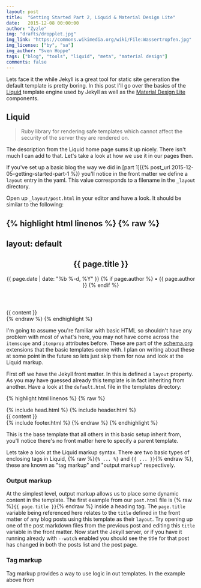 ```yaml
---
layout: post
title:  "Getting Started Part 2, Liquid & Material Design Lite"
date:   2015-12-08 00:00:00
author: "Zyzle"
img: "drafts/dropplet.jpg"
img_link: "https://commons.wikimedia.org/wiki/File:Wassertropfen.jpg"
img_license: ["by", "sa"]
img_author: "Sven Hoppe"
tags: ["blog", "tools", "liquid", "meta", "material design"]
comments: false
---
```


Lets face it the while Jekyll is a great tool for static site generation the default template is pretty boring. In this post I'll go over the basics of the [Liquid](http://liquidmarkup.org/) template engine used by Jekyll as well as the [Material Design Lite](http://www.getmdl.io/) components.

## Liquid

> Ruby library for rendering safe templates which cannot affect the security of the server they are rendered on.

The description from the Liquid home page sums it up nicely. There isn't much I can add to that. Let's take a look at how we use it in our pages then.

If you've set up a basic blog the way we did in [part 1]({% post_url 2015-12-05-getting-started-part-1 %}) you'll notice in the front matter we define a `layout` entry in the yaml. This value corresponds to a filename in the `_layout` directory.

Open up `_layout/post.html` in your editor and have a look. It should be similar to the following:

{% highlight html linenos %}
{% raw %}
---
layout: default
---
<article class="post" itemscope itemtype="http://schema.org/BlogPosting">
  <header class="post-header">
    <h1 class="post-title" itemprop="name headline">{{ page.title }}</h1>
    <p class="post-meta">
      <time datetime="{{ page.date | date_to_xmlschema }}" itemprop="datePublished">
        {{ page.date | date: "%b %-d, %Y" }}
      </time>
      {% if page.author %}
        • <span itemprop="author" itemscope itemtype="http://schema.org/Person">
          <span itemprop="name">{{ page.author }}</span>
        </span>
      {% endif %}
    </p>
  </header>
  <div class="post-content" itemprop="articleBody">
    {{ content }}
  </div>
</article>
{% endraw %}
{% endhighlight %}

I'm going to assume you're familiar with basic HTML so shouldn't have any problem with most of what's here, you may not have come across the `itemscope` and `itemprop` attributes before. These are part of the [schema.org](https://schema.org) extensions that the basic templates come with. I plan on writing about these at some point in the future so lets just skip them for now and look at the Liquid markup.

First off we have the Jekyll front matter. In this is defined a `layout` property. As you may have guessed already this template is in fact inheriting from another. Have a look at the `default.html` file in the templates directory:

{% highlight html linenos %}
{% raw %}
<!DOCTYPE html>
<html>
  {% include head.html %}
  <body>
    {% include header.html %}
    <div class="page-content">
      <div class="wrapper">
        {{ content }}
      </div>
    </div>
    {% include footer.html %}
  </body>
</html>
{% endraw %}
{% endhighlight %}

This is the base template that all others in this basic setup inherit from, you'll notice there's no front matter here to specify a parent template.

Lets take a look at the Liquid markup syntax. There are two basic types of enclosing tags in Liquid, {% raw %}`{% ... %}` and `{{ ... }}`{% endraw %}, these are known as "tag markup" and "output markup" respectively.

### Output markup

At the simplest level, output markup allows us to place some dynamic content in the template. The first example from our `post.html` file is {% raw %}`{{ page.title }}`{% endraw %} inside a heading tag. The `page.title` variable being referenced here relates to the `title` defined in the front matter of any blog posts using this template as their `layout`. Try opening up one of the post markdown files from the previous post and editing this `title` variable in the front matter. Now start the Jekyll server, or if you have it running already with `--watch` enabled you should see the title for that post has changed in both the posts list and the post page.



### Tag markup

Tag markup provides a way to use logic in out templates. In the example above from
